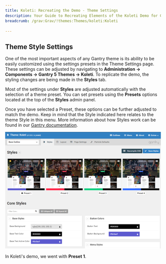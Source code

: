 ```yaml
---
title: Koleti: Recreating the Demo - Theme Settings
description: Your Guide to Recreating Elements of the Koleti Demo for Grav
breadcrumb: /grav:Grav/!themes:Themes/koleti:Koleti

---
```


Theme Style Settings
-----

One of the most important aspects of any Gantry theme is its ability to be easily customized using the settings presets in the Theme Settings page. These settings can be adjusted by navigating to **Administration -> Components -> Gantry 5 Themes -> Koleti**. To replicate the demo, the styling changes are being made in the **Styles** tab.

Most of the settings under **Styles** are adjusted automatically with the selection of a theme preset. You can set presets using the **Presets** options located at the top of the **Styles** admin panel.

Once you have selected a Preset, these options can be further adjusted to match the demo. Keep in mind that the Style indicated here relates to the theme Style in this menu. More information about how Styles work can be found in our [Gantry documentation](http://docs.gantry.org/gantry5/configure/styles).

![Style Settings](assets/style_1.png)

In Koleti's demo, we went with **Preset 1**. 